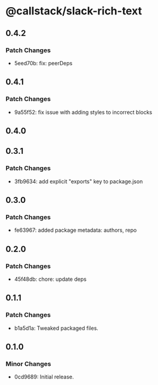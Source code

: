 # @callstack/slack-rich-text

## 0.4.2

### Patch Changes

- 5eed70b: fix: peerDeps

## 0.4.1

### Patch Changes

- 9a55f52: fix issue with adding styles to incorrect blocks

## 0.4.0

## 0.3.1

### Patch Changes

- 3fb9634: add explicit "exports" key to package.json

## 0.3.0

### Patch Changes

- fe63967: added package metadata: authors, repo

## 0.2.0

### Patch Changes

- 45f48db: chore: update deps

## 0.1.1

### Patch Changes

- b1a5d1a: Tweaked packaged files.

## 0.1.0

### Minor Changes

- 0cd9689: Initial release.
